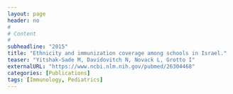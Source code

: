 ```yaml
---
layout: page
header: no
#
# Content
#
subheadline: "2015"
title: "Ethnicity and immunization coverage among schools in Israel."
teaser: "Yitshak-Sade M, Davidovitch N, Novack L, Grotto I"
externalURL: "https://www.ncbi.nlm.nih.gov/pubmed/26304468"
categories: [Publications]
tags: [Immunology, Pediatrics]
---
```

